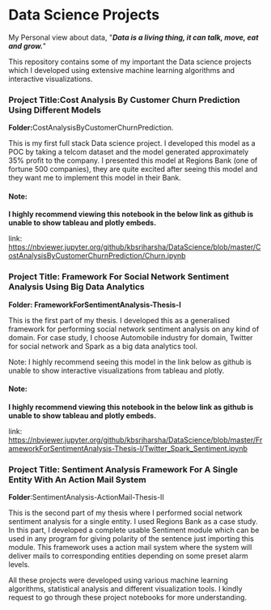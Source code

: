 # Data Science Projects

My Personal view about data, "<b><i>Data is a living thing, it can talk, move, eat and grow.</i></b>"

This repository contains some of my important the Data science projects which I developed using extensive machine learning algorithms and interactive visualizations. 

<h3> Project Title:Cost Analysis By Customer Churn Prediction Using Different Models</h3>

<b>Folder:</b>CostAnalysisByCustomerChurnPrediction.

This is my first full stack Data science project. I developed this model as a POC by taking a telcom dataset and the model generated approximately 35% profit to the company. I presented this model at Regions Bank (one of fortune 500 companies), they are quite excited after seeing this model and they want me to implement this model in their Bank.

<h4><b>Note:</b></h4> 
<b>I highly recommend viewing this notebook in the below link as github is unable to show tableau and plotly embeds.</b>

link: <a href = "https://nbviewer.jupyter.org/github/kbsriharsha/DataScience/blob/master/CostAnalysisByCustomerChurnPrediction/Churn.ipynb">https://nbviewer.jupyter.org/github/kbsriharsha/DataScience/blob/master/CostAnalysisByCustomerChurnPrediction/Churn.ipynb</a> 

<h3> Project Title: Framework For Social Network Sentiment Analysis Using Big Data Analytics</h3>

<b>Folder: FrameworkForSentimentAnalysis-Thesis-I</b>

This is the first part of my thesis. I developed this as a generalised framework for performing social network sentiment analysis on any kind of domain. For case study, I choose Automobile industry for domain, Twitter for social network and Spark as a big data analytics tool.

Note: I highly recommend seeing this model in the link below as github is unable to show interactive visualizations from tableau and plotly.

<h4><b>Note:</b></h4> 
<b>I highly recommend viewing this notebook in the below link as github is unable to show tableau and plotly embeds.</b>

link: <a href = "https://nbviewer.jupyter.org/github/kbsriharsha/DataScience/blob/master/FrameworkForSentimentAnalysis-Thesis-I/Twitter_Spark_Sentiment.ipynb">https://nbviewer.jupyter.org/github/kbsriharsha/DataScience/blob/master/FrameworkForSentimentAnalysis-Thesis-I/Twitter_Spark_Sentiment.ipynb</a> 

<h3>Project Title: Sentiment Analysis Framework For A Single Entity With An Action Mail System</h3>

<b>Folder</b>:SentimentAnalysis-ActionMail-Thesis-II

This is the second part of my thesis where I performed social network sentiment analysis for a single entity. I used Regions Bank as a case study. In this part, I developed a complete usable Sentiment module which can be used in any program for giving polarity of the sentence just importing this module. This framework uses a action mail system where the system will deliver mails to corresponding entities depending on some preset alarm levels.

All these projects were developed using various machine learning algorithms, statistical analysis and different visualization tools. I kindly request to go through these project notebooks for more understanding. 